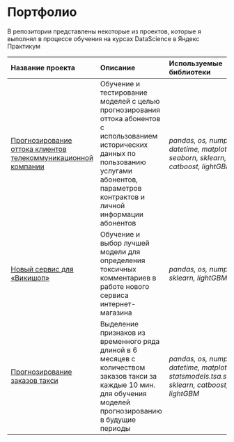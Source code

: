 # Портфолио

В репозитории представлены некоторые из проектов, которые я выполнял в процессе обучения на курсах DataScience в Яндекс Практикум

| Название проекта | Описание | Используемые библиотеки | 
| :---------------------- | :---------------------- | :---------------------- |
| [Прогнозирование оттока клиентов телекоммуникационной компании](telecom_churn) | Обучение и тестирование моделей с целью прогнозирования оттока абонентов с использованием исторических данных по пользованию услугами абонентов, параметров контрактов и личной информации абонентов| *pandas, os, numpy, datetime, matplotlib, seaborn, sklearn, catboost, lightGBM* |
| [Новый сервис для «Викишоп»](toxic_comments) | Обучение и выбор лучшей модели для определения токсичных комментариев в работе нового сервиса интернет-магазина| *pandas, os, numpy, sklearn, lightGBM, nltk, re* |
| [Прогнозирование заказов такси](taxi_orders) | Выделение признаков из временного ряда длиной в 6 месяцев с количеством заказов такси за каждые 10 мин. для обучения моделей прогнозированию в будущие периоды | *pandas, os, numpy, datetime, matplotlib, statsmodels.tsa.seasonal, sklearn, catboost, lightGBM* |
